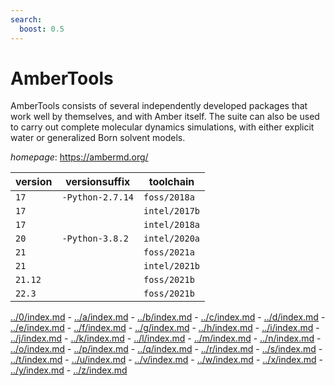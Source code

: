 ```yaml
---
search:
  boost: 0.5
---
```

# AmberTools

AmberTools consists of several independently developed packages that work well by themselves,  and with Amber itself. The suite can also be used to carry out complete molecular dynamics simulations,  with either explicit water or generalized Born solvent models.

*homepage*: <https://ambermd.org/>

version | versionsuffix | toolchain
--------|---------------|----------
``17`` | ``-Python-2.7.14`` | ``foss/2018a``
``17`` |  | ``intel/2017b``
``17`` |  | ``intel/2018a``
``20`` | ``-Python-3.8.2`` | ``intel/2020a``
``21`` |  | ``foss/2021a``
``21`` |  | ``intel/2021b``
``21.12`` |  | ``foss/2021b``
``22.3`` |  | ``foss/2021b``

[../0/index.md](0) - [../a/index.md](a) - [../b/index.md](b) - [../c/index.md](c) - [../d/index.md](d) - [../e/index.md](e) - [../f/index.md](f) - [../g/index.md](g) - [../h/index.md](h) - [../i/index.md](i) - [../j/index.md](j) - [../k/index.md](k) - [../l/index.md](l) - [../m/index.md](m) - [../n/index.md](n) - [../o/index.md](o) - [../p/index.md](p) - [../q/index.md](q) - [../r/index.md](r) - [../s/index.md](s) - [../t/index.md](t) - [../u/index.md](u) - [../v/index.md](v) - [../w/index.md](w) - [../x/index.md](x) - [../y/index.md](y) - [../z/index.md](z)


